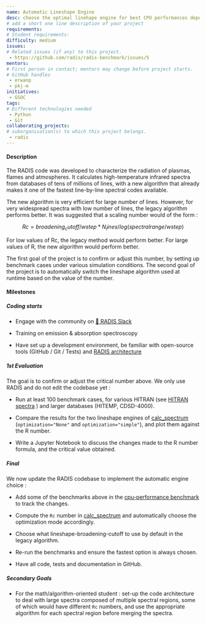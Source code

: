 ```yaml
---
name: Automatic Lineshape Engine
desc: choose the optimal linehape engine for best CPU performances depending on a to-be-determined relevant number
# add a short one line description of your project
requirements:
# Student requirements:
difficulty: medium
issues:
# Related issues (if any) to this project.
 - https://github.com/radis/radis-benchmark/issues/5
mentors:
# First person in contact; mentors may change before project starts.
# GitHub handles
 - erwanp
 - pkj-m
initiatives:
 - GSOC
tags:
# Different technologies needed
 - Python
 - Git
collaborating_projects:
# suborganisation(s) to which this project belongs.
 - radis
---
```



#### Description

The RADIS code was developed to characterize the radiation of plasmas, flames and atmospheres. It calculates high-temperature infrared spectra from databases of tens of millions of lines, with a new algorithm that already makes it one of the fastest line-by-line spectral codes available. 

The new algorithm is very efficient for large number of lines. However, for very widespread spectra with low number of lines, the legacy algorithm performs better. It was suggested that a scaling number would of the form : 

$$ Rc = broadening_cutoff  / wstep * N_lines / log(spectral range / wstep) $$ 

For low values of Rc, the legacy method would perform better. For large values of R, the new algorithm would perform better. 

The first goal of the project is to confirm or adjust this number, by setting up benchmark cases under various simulation conditions. 
The second goal of the project is to automatically switch the lineshape algorithm used at runtime based on the value of the number.


#### Milestones

##### Coding starts

* Engage with the community on [💬 RADIS Slack](https://github.com/radis/slack-invite)

* Training on emission & absorption spectroscopy

* Have set up a development environment, be familiar with open-source tools (GitHub / Git / Tests) and [RADIS architecture](https://radis.readthedocs.io/en/latest/dev/developer.html#architecture)

##### 1st Evaluation

The goal is to confirm or adjust the critical number above. We only use RADIS and do not edit the codebase yet : 

* Run at least 100 benchmark cases, for various HITRAN (see [HITRAN spectra](https://radis.readthedocs.io/en/latest/examples/hitran-spectra.html#) ) and larger databases (HITEMP, CDSD-4000).  

* Compare the results for the two lineshape engines of [calc_spectrum](https://radis.readthedocs.io/en/latest/source/radis.lbl.calc.html#radis.lbl.calc.calc_spectrum) (`optimization="None"` and `optimization="simple"`), and plot them against the R number. 

* Write a Jupyter Notebook to discuss the changes made to the R number formula, and the critical value obtained. 


##### Final

We now update the RADIS codebase to implement the automatic engine choice :

* Add some of the benchmarks above in the [cpu-performance benchmark](https://github.com/radis/radis-benchmark/tree/master/manual_benchmarks) to track the changes. 

* Compute the `Rc` number in [calc_spectrum](https://radis.readthedocs.io/en/latest/source/radis.lbl.calc.html#radis.lbl.calc.calc_spectrum) and automatically choose the optimization mode accordingly.

* Choose what lineshape-broadening-cutoff to use by default in the legacy algorithm. 

* Re-run the benchmarks and ensure the fastest option is always chosen.

* Have all code, tests and documentation in GitHub.

##### Secondary Goals 

* For the math/algorithm-oriented student : set-up the code architecture to deal with large spectra composed of multiple spectral regions, some of which would have different `Rc` numbers, and use the appropriate algorithm for each spectral region before merging the spectra. 